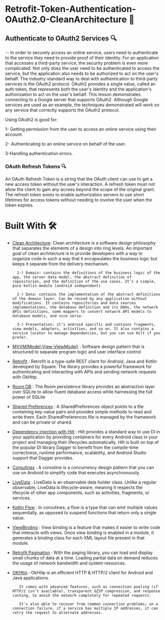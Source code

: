 
# Retrofit-Token-Authentication-OAuth2.0-CleanArchitecture 📱 

## Authenticate to OAuth2 Services 🔍

-- In order to securely access an online service, users need to authenticate to the service they need to provide proof of their identity. For an application that accesses a third-party service, the security problem is even more complicated. 
Not only does the user need to be authenticated to access the service, but the application also needs to be authorized to act on the user's behalf.
The industry standard way to deal with authentication to third-party services is the OAuth2 protocol. OAuth2 provides a single value, called an auth token, that represents both the user's identity and the application's authorization to act on the user's behalf. 
This lesson demonstrates connecting to a Google server that supports OAuth2. Although Google services are used as an example, the techniques demonstrated will work on any service that correctly supports the OAuth2 protocol.

Using OAuth2 is good for:

1- Getting permission from the user to access an online service using their account.

2- Authenticating to an online service on behalf of the user.

3-Handling authentication errors.  

### OAuth Refresh Tokens 🔍

An OAuth Refresh Token is a string that the OAuth client can use to get a new access token without the user's interaction.
A refresh token must not allow the client to gain any access beyond the scope of the original grant. 
The refresh token exists to enable authorization servers to use short lifetimes for access tokens without needing to involve the user when the token expires.


# Built With 🛠

* [Clean Architecture](https://blog.cleancoder.com/uncle-bob/2012/08/13/the-clean-architecture.html):  Clean architecture is a software design philosophy that separates the elements of a design into ring levels. An important goal of clean architecture is to provide developers with a way to organize code in such a way that it encapsulates the business logic but keeps it separate from the delivery mechanism. 

        1-) Domain: contains the definitions of the business logic of the app, the server data model, the abstract definition of repositories, and the definition of the use cases. It’s a simple, pure kotlin module (android independent)

        2-) Data: contains the implementation of the abstract definitions of the domain layer. Can be reused by any application without modifications. It contains repositories and data sources implementations, the database definition and its DAOs, the network APIs definitions, some mappers to convert network API models to database models, and vice versa.

        3-) Presentation: it’s android specific and contains fragments, view models, adapters, activities, and so on. It also contains a service locator to manage dependencies, but you can use Hilt if you prefer.


* [MVVM(Model-View-ViewModel)](https://www.digitalocean.com/community/tutorials/android-mvvm-design-pattern) : Software design pattern that is structured to separate program logic and user interface control

* [Retrofit](https://square.github.io/retrofit/) : Retrofit is a type-safe REST client for Android, Java and Kotlin developed by Square. The library provides a powerful framework for authenticating and interacting with APIs and sending network requests with OkHttp.

* [Room DB](https://developer.android.com/training/data-storage/room) : The Room persistence library provides an abstraction layer over SQLite to allow fluent database access while harnessing the full power of SQLite

* [Shared Preferences](https://developer.android.com/training/data-storage/shared-preferences) : A SharedPreferences object points to a file containing key-value pairs and provides simple methods to read and write them. Each SharedPreferences file is managed by the framework and can be private or shared.

* [Dependency injection with Hilt](https://developer.android.com/training/dependency-injection/hilt-android) : Hilt provides a standard way to use DI in your application by providing containers for every Android class in your project and managing their lifecycles automatically. Hilt is built on top of the popular DI library Dagger to benefit from the compile-time correctness, runtime performance, scalability, and Android Studio support that Dagger provides.

* [Coroutines](https://developer.android.com/kotlin/coroutines?hl=en) : A coroutine is a concurrency design pattern that you can use on Android to simplify code that executes asynchronously.

* [LiveData](https://developer.android.com/topic/libraries/architecture/livedata) : LiveData is an observable data holder class. Unlike a regular observable, LiveData is lifecycle-aware, meaning it respects the lifecycle of other app components, such as activities, fragments, or services. 

* [Kotlin Flow](https://developer.android.com/kotlin/flow?hl=en) : In coroutines, a flow is a type that can emit multiple values sequentially, as opposed to suspend functions that return only a single value. 

* [ViewBinding](https://developer.android.com/topic/libraries/view-binding) : View binding is a feature that makes it easier to write code that interacts with views. Once view binding is enabled in a module, it generates a binding class for each XML layout file present in that module. 

* [Retrofit Pagination](https://medium.com/nerd-for-tech/pagination-in-android-with-paging-3-retrofit-and-kotlin-flow-2c2454ff776e) : With the paging library, you can load and display small chunks of data at a time. Loading partial data on demand reduces the usage of network bandwidth and system resources. 

* [OKHttp](https://www.baeldung.com/guide-to-okhttp) : OkHttp is an efficient HTTP & HTTP/2 client for Android and Java applications.

         It comes with advanced features, such as connection pooling (if HTTP/2 isn’t available), transparent GZIP compression, and response caching, to avoid the network completely for repeated requests.

         It's also able to recover from common connection problems; on a connection failure, if a service has multiple IP addresses, it can retry the request to alternate addresses.




